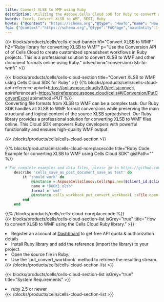 ```yaml
---
title: Convert XLSB to WMF using Ruby 
description: Utilizing the Aspose.Cells Cloud SDK for Ruby to convert a XLSB format file to a WMF format file. 
kwords: Excel, Convert XLSB to WMF, REST, Ruby
howto: {"@context": "https://schema.org","@type": "HowTo","name": "How to convert XLSB to WMF using the Cells Cloud Ruby library.","description": "How to convert XLSB to WMF using the Cells Cloud Ruby library.","image": {"@type": "ImageObject"},"url": "/ruby/conversion/xlsb-to-wmf/","step": [{ "@type": "HowToStep","name": "How to convert XLSB to WMF using the Cells Cloud Ruby library. step 1", "image": {"@type": "ImageObject",},"url": "/ruby/conversion/xlsb-to-wmf/","text": "Register an account at <a href='https://dashboard.aspose.cloud/'>Dashboard</a> to get free API quota & authorization details",},{ "@type": "HowToStep","name": "How to convert XLSB to WMF using the Cells Cloud Ruby library. step 1", "image": {"@type": "ImageObject",},"url": "/ruby/conversion/xlsb-to-wmf/","text": "Install Ruby library and add the reference (import the library) to your project.",},{ "@type": "HowToStep","name": "How to convert XLSB to WMF using the Cells Cloud Ruby library. step 1", "image": {"@type": "ImageObject",},"url": "/ruby/conversion/xlsb-to-wmf/","text": "Open the source file in Ruby.",},{ "@type": "HowToStep","name": "How to convert XLSB to WMF using the Cells Cloud Ruby library. step 1", "image": {"@type": "ImageObject",},"url": "/ruby/conversion/xlsb-to-wmf/","text": "Use the `put_convert_workbook` method to retrieve the resulting stream.",}, ],"supply": {"@type": "HowToSupply","name": "document"},"tool": [{"@type": "HowToTool","name": "RubyMine, Visual Studio Code, Aptana Studio, NetBeans"},{"@type": "HowToTool","name": "Aspose Cells"}],"totalTime": "PT6M"}
fqa: {"@context":"https://schema.org","@type":"FAQPage","mainEntity":[{"@type":"Question","name":"Why convert file formats in C# using REST API?","acceptedAnswer":{"@type":"Answer","text":"Documents are encoded in many ways, and some files may be incompatible with the software you use. To open and read such files, just convert them to appropriate file formats.<br/><ol><li>Install .NET SDK and add the reference (import the library) to your project.</li><li>Open the source file in C# using REST API.</li><li>Call the PutConvertWorkbookRequest() method, passing an output filename with required extension.</li><li>Get the result of conversion as a separate file.</li></ol>"}},{"@type":"Question","name":"What file formats can I convert with your C# library?","acceptedAnswer":{"@type":"Answer","text":"We support a variety of file formats for conversion using .NET library, including XLSX, Excel, xls , PDF, CSV, HTML, Markdown, XML, PNG, JPG, TIFF, Json, TXT and many more."}},{"@type":"Question","name":"What is the maximum allowed file size for conversion using this .NET library?","acceptedAnswer":{"@type":"Answer","text":"There are no file size limits for format conversions using .NET library."}}]}
---
```



{{< blocks/products/cells/cells-cloud-banner h1="Convert XLSB to WMF" h2="Ruby library for converting XLSB to WMF" p="Use the Conversion API of of Cells Cloud to create customized spreadsheet workflows in Ruby projects. This is a professional solution to convert XLSB to WMF and other document formats online using Ruby." urlsection="conversion/xlsb-to-wmf/" >}}

{{< blocks/products/cells/cells-cloud-section  title="Convert XLSB to WMF using Cells Cloud SDK for Ruby" >}}
{{% blocks/products/cells/cells-cloud-api-reference  apiurl=https://api.aspose.cloud/v3.0/cells/convert  apireferenceurl=https://apireference.aspose.cloud/cells/#/Conversion/PutConvertExcel  apimethod=PUT %}}
<br/>
Converting file formats from XLSB to WMF can be a complex task. Our Ruby SDK handles all XLSB to WMF format conversions while preserving the main structural and logical content of the source XLSB spreadsheet. Our Ruby library provides a professional solution for converting XLSB to WMF files online. This Cloud SDK empowers Ruby developers with powerful functionality and ensures high-quality WMF output.

{{< /blocks/products/cells/cells-cloud-section >}}

{{% blocks/products/cells/cells-cloud-noreplacecode title="Ruby Code Example for converting XLSB to WMF using Cells Cloud SDK" gistPath="" %}}
 
```ruby
# For complete examples and data files, please go to https://github.com/aspose-cells-cloud/aspose-cells-cloud-ruby/
    describe 'cells_save_as_post_document_save_as test' do
        it "should work" do
            @instance = AsposeCellsCloud::CellsApi.new($client_id,$client_secret,"v3.0","https://api.aspose.cloud/")
            name = "BOOK1.xlsb"
            format = 'wmf'
            @instance.cells_workbook_put_convert_workbook( ::File.open(File.expand_path("data/"+name),"r")  {|io| io.read(io.size) },{:format=>format})     
        end
    end
```
 
{{% /blocks/products/cells/cells-cloud-noreplacecode  %}}
<br/>
{{< blocks/products/cells/cells-cloud-section-list isGrey="true"  title="How to convert XLSB to WMF using the Cells Cloud Ruby library." >}}
<li>Register an account at <a href="https://dashboard.aspose.cloud/">Dashboard</a> to get free API quota & authorization details</li>
<li>Install Ruby library and add the reference (import the library) to your project.</li>
<li>Open the source file in Ruby.</li>
<li>Use the `put_convert_workbook` method to retrieve the resulting stream.</li>
{{< /blocks/products/cells/cells-cloud-section-list >}}

{{< blocks/products/cells/cells-cloud-section-list isGrey="true"  title="System Requirements" >}}
<li>ruby 2.5 or newer</li>
{{< /blocks/products/cells/cells-cloud-section-list >}}
